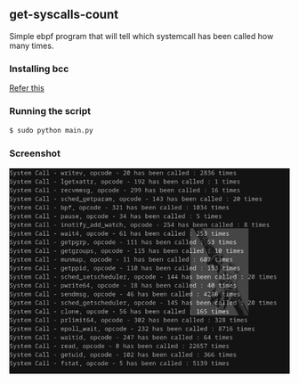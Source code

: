 ## get-syscalls-count
Simple ebpf program that will tell which systemcall has been called how many times.

### Installing bcc 
[Refer this](https://github.com/iovisor/bcc/blob/master/INSTALL.md)

### Running the script
```sh
$ sudo python main.py
```

### Screenshot
![ss](https://raw.githubusercontent.com/desrant/get-syscalls-count/main/screenshot.png)
